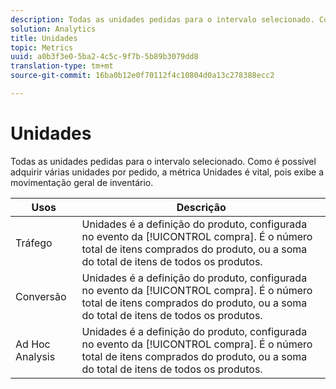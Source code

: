 ```yaml
---
description: Todas as unidades pedidas para o intervalo selecionado. Como é possível adquirir várias unidades por pedido, a métrica Unidades é vital, pois exibe a movimentação geral de inventário.
solution: Analytics
title: Unidades
topic: Metrics
uuid: a0b3f3e0-5ba2-4c5c-9f7b-5b89b3079dd8
translation-type: tm+mt
source-git-commit: 16ba0b12e0f70112f4c10804d0a13c278388ecc2

---
```



# Unidades

Todas as unidades pedidas para o intervalo selecionado. Como é possível adquirir várias unidades por pedido, a métrica Unidades é vital, pois exibe a movimentação geral de inventário.

| Usos | Descrição |
|---|---|
| Tráfego | Unidades é a definição do produto, configurada no evento da [!UICONTROL compra]. É o número total de itens comprados do produto, ou a soma do total de itens de todos os produtos. |
| Conversão | Unidades é a definição do produto, configurada no evento da [!UICONTROL compra]. É o número total de itens comprados do produto, ou a soma do total de itens de todos os produtos. |
| Ad Hoc Analysis | Unidades é a definição do produto, configurada no evento da [!UICONTROL compra]. É o número total de itens comprados do produto, ou a soma do total de itens de todos os produtos. |

